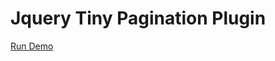 # Jquery Tiny Pagination Plugin
<a href="https://jsfiddle.net/00venu/p3awbv1g/3/" target="_blank">Run Demo</a>

